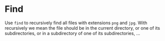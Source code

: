 # Find

Use `find` to recursively find all files with extensions `png` and `jpg`.
With recursively we mean the file should be in the current directory, or one of its subdirectories, or in a subdirectory of one of its subdirectories, ...
